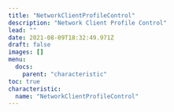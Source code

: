 ```yaml
---
title: "NetworkClientProfileControl"
description: "Network Client Profile Control"
lead: ""
date: 2021-08-09T18:32:49.971Z
draft: false
images: []
menu:
  docs:
    parent: "characteristic"
toc: true
characteristic:
  name: "NetworkClientProfileControl"
---
```

